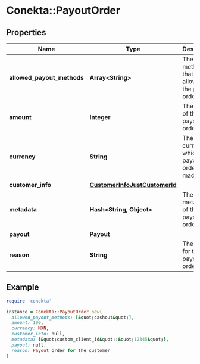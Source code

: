 # Conekta::PayoutOrder

## Properties

| Name | Type | Description | Notes |
| ---- | ---- | ----------- | ----- |
| **allowed_payout_methods** | **Array&lt;String&gt;** | The payout methods that are allowed for the payout order. |  |
| **amount** | **Integer** | The amount of the payout order. |  |
| **currency** | **String** | The currency in which the payout order is made. | [default to &#39;MXN&#39;] |
| **customer_info** | [**CustomerInfoJustCustomerId**](CustomerInfoJustCustomerId.md) |  |  |
| **metadata** | **Hash&lt;String, Object&gt;** | The metadata of the payout order. | [optional] |
| **payout** | [**Payout**](Payout.md) |  |  |
| **reason** | **String** | The reason for the payout order. |  |

## Example

```ruby
require 'conekta'

instance = Conekta::PayoutOrder.new(
  allowed_payout_methods: [&quot;cashout&quot;],
  amount: 100,
  currency: MXN,
  customer_info: null,
  metadata: {&quot;custom_client_id&quot;:&quot;12345&quot;},
  payout: null,
  reason: Payout order for the customer
)
```

